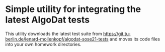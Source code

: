 # Simple utility for integrating the latest AlgoDat tests

This utility downloads the latest test suite from https://git.tu-berlin.de/lenard-mollenkopf/algodat-sose21-tests and moves its code files into
your own homework directories.
